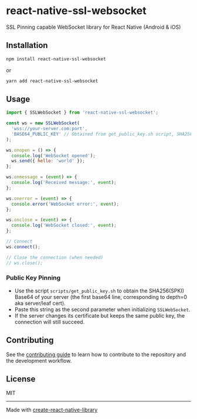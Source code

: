 # react-native-ssl-websocket

SSL Pinning capable WebSocket library for React Native (Android & iOS)

## Installation

```sh
npm install react-native-ssl-websocket
```

or

```sh
yarn add react-native-ssl-websocket
```

## Usage

```js
import { SSLWebSocket } from 'react-native-ssl-websocket';

const ws = new SSLWebSocket(
  'wss://your-server.com:port',
  'BASE64_PUBLIC_KEY' // Obtained from get_public_key.sh script, SHA256(SPKI) Base64 at depth=0
);

ws.onopen = () => {
  console.log('WebSocket opened');
  ws.send({ hello: 'world' });
};

ws.onmessage = (event) => {
  console.log('Received message:', event);
};

ws.onerror = (event) => {
  console.error('WebSocket error:', event);
};

ws.onclose = (event) => {
  console.log('WebSocket closed:', event);
};

// Connect
ws.connect();

// Close the connection (when needed)
// ws.close();
```

### Public Key Pinning

- Use the script `scripts/get_public_key.sh` to obtain the SHA256(SPKI) Base64 of your server (the first base64 line, corresponding to depth=0 aka server/leaf cert).
- Paste this string as the second parameter when initializing `SSLWebSocket`.
- If the server changes its certificate but keeps the same public key, the connection will still succeed.

## Contributing

See the [contributing guide](CONTRIBUTING.md) to learn how to contribute to the repository and the development workflow.

## License

MIT

---

Made with [create-react-native-library](https://github.com/callstack/react-native-builder-bob)

